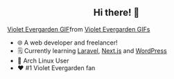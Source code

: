 <div align="center">
  
## Hi there! 👋

</div>

<div class="tenor-gif-embed" data-postid="24940943" data-share-method="host" data-aspect-ratio="1.54589" data-width="100%"><a href="https://tenor.com/view/violet-evergarden-gif-24940943">Violet Evergarden GIF</a>from <a href="https://tenor.com/search/violet+evergarden-gifs">Violet Evergarden GIFs</a></div> <script type="text/javascript" async src="https://tenor.com/embed.js"></script>

- 🌐 A web developer and freelancer!
- 🗒️ Currently learning [Laravel](https://laravel.com), [Next.js](https://nextjs.org/) and [WordPress](https://wordpress.org/)
- 🐧 Arch Linux User
- ❤️ #1 Violet Evergarden fan
